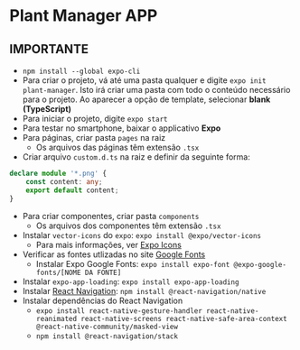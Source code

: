 # Plant Manager APP

## IMPORTANTE

- ``npm install --global expo-cli``
- Para criar o projeto, vá até uma pasta qualquer e digite ``expo init plant-manager``. Isto irá criar uma pasta com todo o conteúdo necessário para o projeto. Ao aparecer a opção de template, selecionar **blank (TypeScript)**
- Para iniciar o projeto, digite ``expo start``
- Para testar no smartphone, baixar o applicativo **Expo**
- Para páginas, criar pasta ``pages`` na raiz
  - Os arquivos das páginas têm extensão ``.tsx``
- Criar arquivo ``custom.d.ts`` na raiz e definir da seguinte forma:
~~~typescript
declare module '*.png' {
    const content: any;
    export default content;
}
~~~
- Para criar componentes, criar pasta ``components``
  - Os arquivos dos componentes têm extensão ``.tsx``
- Instalar ``vector-icons`` do ``expo``: ``expo install @expo/vector-icons``
  - Para mais informações, ver [Expo Icons](docs.expo.io/guides/icons/ "Documentação Expo Icons")
- Verificar as fontes utlizadas no site [Google Fonts](fonts.google.com/ "Google Fonts")
  - Instalar Expo Google Fonts: ``expo install expo-font @expo-google-fonts/[NOME DA FONTE]``
- Instalar ``expo-app-loading``: ``expo install expo-app-loading``
- Instalar [React Navigation](reactnavigation.org/docs/getting-started/ "Documentação React Navigation"): ``npm install @react-navigation/native``
- Instalar dependências do React Navigation
  - ``expo install react-native-gesture-handler react-native-reanimated react-native-screens react-native-safe-area-context @react-native-community/masked-view``
  - ``npm install @react-navigation/stack``